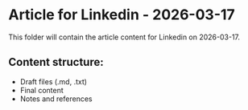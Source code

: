 # Article for Linkedin - 2026-03-17

This folder will contain the article content for Linkedin on 2026-03-17.

## Content structure:
- Draft files (.md, .txt)
- Final content
- Notes and references
